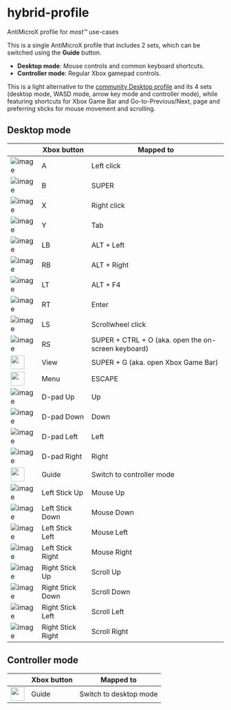 # hybrid-profile
AntiMicroX profile for *most™* use-cases

This is a single AntiMicroX profile that includes 2 sets, which can be switched using the **Guide** button.
- **Desktop mode**: Mouse controls and common keyboard shortcuts.
- **Controller mode**: Regular Xbox gamepad controls.

This is a light alternative to the [community Desktop profile](https://github.com/AntiMicroX/antimicrox-profiles/blob/aaaed99f602a36c63350c8bc465ba667b2569ecc/applications/Desktop/sdlgamecontroller/Desktop.gamecontroller.amgp) and its 4 sets (desktop mode, WASD mode, arrow key mode and controller mode), while featuring shortcuts for Xbox Game Bar and Go-to-Previous/Next, page and preferring sticks for mouse movement and scrolling.


## Desktop mode

|              | Xbox button   | Mapped to   |
|--------------| ------------ | ----------- |
| ![image](https://github.com/tommywalkie/hybrid-profile/assets/16148332/fc129895-740b-43df-af1b-07eb2903ccfb) | A             | Left click |
| ![image](https://github.com/tommywalkie/hybrid-profile/assets/16148332/eef993a3-04a4-4c35-87e2-7531f8194e16) | B             | SUPER |
| ![image](https://github.com/tommywalkie/hybrid-profile/assets/16148332/e2890592-834a-44ed-ac6e-0dca95f230be) | X             | Right click |
| ![image](https://github.com/tommywalkie/hybrid-profile/assets/16148332/90bbb339-5f47-49d4-b3c2-5682921e4bcc) | Y             | Tab |
| ![image](https://github.com/tommywalkie/hybrid-profile/assets/16148332/4ab4b092-3798-441c-933a-e32e251f221e) | LB            | ALT + Left |
| ![image](https://github.com/tommywalkie/hybrid-profile/assets/16148332/99e6efc2-ff13-4699-9aae-b051e1ce8a03) | RB            | ALT + Right |
| ![image](https://github.com/tommywalkie/hybrid-profile/assets/16148332/47ebcdac-5697-4a44-957f-a63e3d607c0c) | LT            | ALT + F4 |
| ![image](https://github.com/tommywalkie/hybrid-profile/assets/16148332/8d9a8772-91ea-4d18-b33c-7202b38eed05) | RT            | Enter |
| ![image](https://github.com/tommywalkie/hybrid-profile/assets/16148332/e1c7d0c3-b867-41f6-aa45-52b28ab71dfb) | LS            | Scrollwheel click |
| ![image](https://github.com/tommywalkie/hybrid-profile/assets/16148332/cea14a2d-3916-4a68-bfc5-529914694c34) | RS            | SUPER + CTRL + O (aka. open the on-screen keyboard) |
| <img src="https://github.com/tommywalkie/hybrid-profile/assets/16148332/1bb05ad6-058e-418f-a30c-0b32aaa470aa" width="32" /> | View          | SUPER + G (aka. open Xbox Game Bar) |
| <img src="https://github.com/tommywalkie/hybrid-profile/assets/16148332/2ebf0e15-9c37-4f9e-90b6-5e7bc00fc615" width="32" /> | Menu          | ESCAPE |
| ![image](https://github.com/tommywalkie/hybrid-profile/assets/16148332/6b81f53c-8722-478c-92eb-e92e425007a1) | D-pad Up      | Up          |
| ![image](https://github.com/tommywalkie/hybrid-profile/assets/16148332/cbc9dcac-6f54-44c9-9931-24b04b770f7c) | D-pad Down    | Down        |
| ![image](https://github.com/tommywalkie/hybrid-profile/assets/16148332/2372cb91-06f8-4999-9b8f-54b777c63578) | D-pad Left    | Left        |
| ![image](https://github.com/tommywalkie/hybrid-profile/assets/16148332/f428823a-e422-46ea-be49-1b2a3a018118) | D-pad Right   | Right       |
| <img src="https://github.com/tommywalkie/hybrid-profile/assets/16148332/c7a688f6-ad36-4018-ac20-8b70722d4085" width="32" /> | Guide         | Switch to controller mode |
| ![image](https://github.com/tommywalkie/hybrid-profile/assets/16148332/ad09e3ad-ffdd-4566-868f-04358b172c04) | Left Stick Up | Mouse Up |
| ![image](https://github.com/tommywalkie/hybrid-profile/assets/16148332/96b47f8d-c12a-46cd-9f79-799173f3e25d) | Left Stick Down | Mouse Down |
| ![image](https://github.com/tommywalkie/hybrid-profile/assets/16148332/a007bed0-a805-4751-8925-96f2478845c7) | Left Stick Left | Mouse Left |
| ![image](https://github.com/tommywalkie/hybrid-profile/assets/16148332/64f05f0a-74fd-42ee-b461-aacfa4e6e8e9) | Left Stick Right | Mouse Right |
| ![image](https://github.com/tommywalkie/hybrid-profile/assets/16148332/bee28e60-28da-4b8e-8d70-29410d2101ea) | Right Stick Up | Scroll Up |
| ![image](https://github.com/tommywalkie/hybrid-profile/assets/16148332/c2e3283d-63e5-4bf8-ba11-6238330963e5) | Right Stick Down | Scroll Down |
| ![image](https://github.com/tommywalkie/hybrid-profile/assets/16148332/5fcdabb4-2333-4dfd-9f95-5293d9946943) | Right Stick Left | Scroll Left |
| ![image](https://github.com/tommywalkie/hybrid-profile/assets/16148332/aefb104c-01a1-40dc-b378-3dfd76373d7a) | Right Stick Right | Scroll Right |

## Controller mode

|              | Xbox button   | Mapped to   |
|--------------| ------------ | ----------- |
| <img src="https://github.com/tommywalkie/hybrid-profile/assets/16148332/c7a688f6-ad36-4018-ac20-8b70722d4085" width="32" /> | Guide         | Switch to desktop mode |
